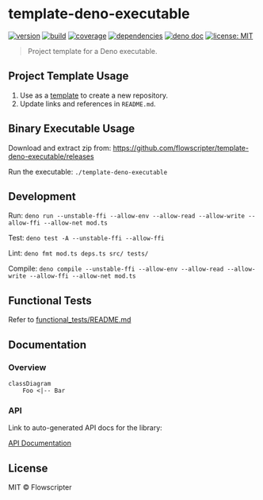 # template-deno-executable

[![version](https://img.shields.io/github/v/release/flowscripter/template-deno-executable?sort=semver)](https://github.com/flowscripter/template-deno-executable/releases)
[![build](https://img.shields.io/github/actions/workflow/status/flowscripter/template-deno-executable/release-deno-executable.yml)](https://github.com/flowscripter/template-deno-executable/actions/workflows/release-deno-executable.yml)
[![coverage](https://codecov.io/gh/flowscripter/template-deno-executable/branch/main/graph/badge.svg?token=EMFT2938ZF)](https://codecov.io/gh/flowscripter/template-deno-executable)
[![dependencies](https://img.shields.io/endpoint?url=https%3A%2F%2Fdeno-visualizer.danopia.net%2Fshields%2Fupdates%2Fhttps%2Fraw.githubusercontent.com%2Fflowscripter%2Ftemplate-deno-executable%2Fmain%2Fmod.ts)](https://github.com/flowscripter/template-deno-executable/blob/main/deps.ts)
[![deno doc](https://doc.deno.land/badge.svg)](https://doc.deno.land/https/raw.githubusercontent.com/flowscripter/template-deno-executable/main/mod.ts)
[![license: MIT](https://img.shields.io/github/license/flowscripter/template-deno-executable)](https://github.com/flowscripter/template-deno-executable/blob/main/LICENSE)

> Project template for a Deno executable.

## Project Template Usage

1. Use as a
   [template](https://docs.github.com/en/github/creating-cloning-and-archiving-repositories/creating-a-repository-from-a-template)
   to create a new repository.
2. Update links and references in `README.md`.

## Binary Executable Usage

Download and extract zip from: https://github.com/flowscripter/template-deno-executable/releases

Run the executable: `./template-deno-executable`

## Development

Run: `deno run --unstable-ffi --allow-env --allow-read --allow-write --allow-ffi --allow-net mod.ts`

Test: `deno test -A --unstable-ffi --allow-ffi`

Lint: `deno fmt mod.ts deps.ts src/ tests/`

Compile: `deno compile --unstable-ffi --allow-env --allow-read --allow-write --allow-ffi --allow-net mod.ts`

## Functional Tests

Refer to [functional_tests/README.md](functional_tests/README.md)

## Documentation

### Overview

```mermaid
classDiagram
    Foo <|-- Bar
```

### API

Link to auto-generated API docs for the library:

[API Documentation](https://doc.deno.land/https/raw.githubusercontent.com/flowscripter/template-deno-executable/main/mod.ts)

## License

MIT © Flowscripter
